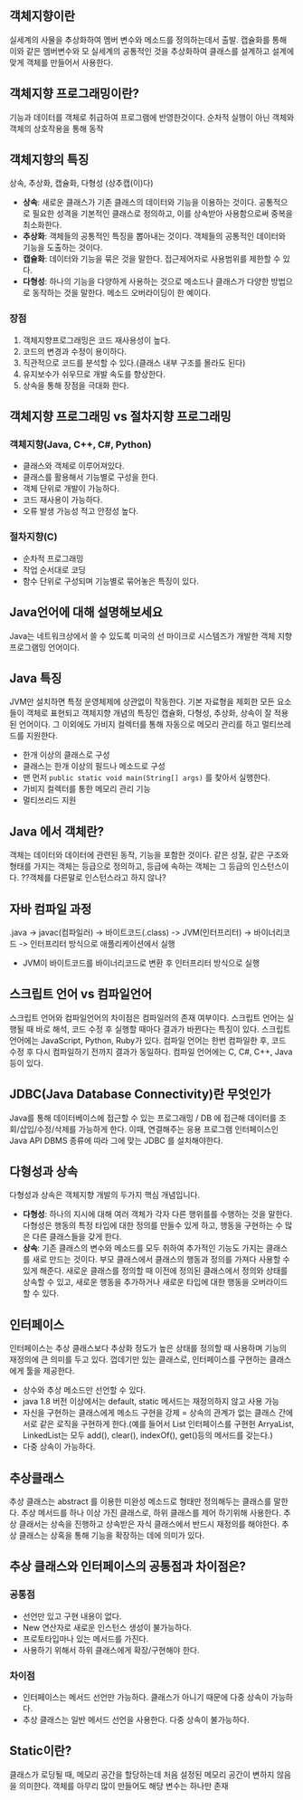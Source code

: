 ## 객체지향이란

실세계의 사물을 추상화하여 멤버 변수와 메소드를 정의하는데서 출발.
캡슐화를 통해 이와 같은 멤버변수와 모
실세계의 공통적인 것을 추상화하여 클래스를 설계하고 설계에 맞게 객체를 만들어서 사용한다.

## 객체지향 프로그래밍이란?

기능과 데이터를 객체로 취급하여 프로그램에 반영한것이다. 순차적 실행이 아닌 객체와 객체의 상호작용을 통해 동작

## 객체지향의 특징

상속, 추상화, 캡슐화, 다형성 (상추캡(이)다)

- **상속**: 새로운 클래스가 기존 클래스의 데이터와 기능을 이용하는 것이다. 공통적으로 필요한 성격을 기본적인 클래스로 정의하고, 이를 상속받아 사용함으로써 중복을 최소화한다.
- **추상화**: 객체들의 공통적인 특징을 뽑아내는 것이다. 객체들의 공통적인 데이터와 기능을 도출하는 것이다.
- **캡슐화**: 데이터와 기능을 묶은 것을 말한다. 접근제어자로 사용범위를 제한할 수 있다.
- **다형성**: 하나의 기능을 다양하게 사용하는 것으로 메소드나 클래스가 다양한 방법으로 동작하는 것을 말한다. 메소드 오버라이딩이 한 예이다.

### 장점

1. 객체지향프로그래밍은 코드 재사용성이 높다.
2. 코드의 변경과 수정이 용이하다.
3. 직관적으로 코드를 분석할 수 있다.(클래스 내부 구조를 몰라도 된다)
4. 유지보수가 쉬우므로 개발 속도를 향상한다.
5. 상속을 통해 장점을 극대화 한다.

## 객체지향 프로그래밍 vs 절차지향 프로그래밍

### 객체지향(Java, C++, C#, Python)

- 클래스와 객체로 이루어져있다.
- 클래스를 활용해서 기능별로 구성을 한다.
- 객체 단위로 개발이 가능하다.
- 코드 재사용이 가능하다.
- 오류 발생 가능성 적고 안정성 높다.

### 절차지향(C)

- 순차적 프로그래밍
- 작업 순서대로 코딩
- 함수 단위로 구성되며 기능별로 묶어놓은 특징이 있다.

## Java언어에 대해 설명해보세요

Java는 네트워크상에서 쓸 수 있도록 미국의 선 마이크로 시스템즈가 개발한 객체 지향 프로그램밍 언어이다.

## Java 특징

JVM만 설치하면 특정 운영체제에 상관없이 작동한다. 기본 자료형을 제회한 모든 요소들이 객체로 표현되고 객체지향 개념의 특징인 캡슐화, 다형성, 추상화, 상속이 잘 적용된 언어이다. 그 이외에도 가비지 컬렉터를 통해 자동으로 메모리 관리를 하고 멀티쓰레드를 지원한다.

- 한개 이상의 클래스로 구성
- 클래스는 한개 이상의 필드나 메소드로 구성
- 맨 먼저 `public static void main(String[] args)` 를 찾아서 실행한다.
- 가비지 컬렉터를 통한 메모리 관리 기능
- 멀티쓰리드 지원

## Java 에서 객체란?

객체는 데이터와 데이터에 관련된 동작, 기능을 포함한 것이다. 같은 성질, 같은 구조와 형태를 가지는 객체는 등급으로 정의하고, 등급에 속하는 객체는 그 등급의 인스턴스이다. ??객체를 다른말로 인스턴스라고 하지 않나?

## 자바 컴파일 과정

.java -> javac(컴파일러) -> 바이트코드(.class) -> JVM(인터프리터) -> 바이너리코드 -> 인터프리터 방식으로 애플리케이션에서 실행

- JVM이 바이트코드를 바이너리코드로 변환 후 인터프리터 방식으로 실행

## 스크립트 언어 vs 컴파일언어

스크립트 언어와 컴파일언어의 차이점은 컴파일러의 존재 여부이다.
스크립트 언어는 실행될 때 바로 해석, 코드 수정 후 실행할 때마다 결과가 바뀐다는 특징이 있다. 스크립트 언어에는 JavaScript, Python, Ruby가 있다.
컴파일 언어는 한번 컴파일한 후, 코드 수정 후 다시 컴파일하기 전까지 결과가 동일하다. 컴파일 언어에는 C, C#, C++, Java 등이 있다.

## JDBC(Java Database Connectivity)란 무엇인가

Java를 통해 데이터베이스에 접근할 수 있는 프로그래밍 / DB 에 접근해 데이터를 조회/삽입/수정/삭제를 가능하게 한다.
이때, 연결해주는 응용 프로그램 인터페이스인 Java API DBMS 종류에 따라 그에 맞는 JDBC 를 설치해야한다.

## 다형성과 상속

다형성과 상속은 객체지향 개발의 두가지 핵심 개념입니다.

- **다형성**: 하나의 지시에 대해 여러 객체가 각자 다른 행위를를 수행하는 것을 말한다. 다형성은 행동의 특정 타입에 대한 정의를 만들수 있게 하고, 행동을 구현하는 수 많은 다른 클래스들을 갖게 한다.
- **상속**: 기존 클래스의 변수와 메소드를 모두 취하여 추가적인 기능도 가지는 클래스를 새로 만드는 것이다. 부모 클래스에서 클래스의 행동과 정의를 가져다 사용할 수 있게 해준다. 새로운 클래스를 정의할 때 이전에 정의된 클래스에서 정의와 상태를 상속할 수 있고, 새로운 행동을 추가하거나 새로운 타입에 대한 행동을 오버라이드 할 수 있다.

## 인터페이스

인터페이스는 추상 클래스보다 추상화 정도가 높은 상태를 정의할 때 사용하며 기능의 재정의에 큰 의미를 두고 있다. 껍데기만 있는 클래스로, 인터페이스를 구현하는 클래스에게 툴을 제공한다.

- 상수와 추상 메소드만 선언할 수 있다.
- java 1.8 버전 이상에서는 default, static 메서드는 재정의하지 않고 사용 가능
- 자신을 구현하는 클래스에게 메소드 구현을 강제 = 상속의 관계가 없는 클래스 간에 서로 같은 로직을 구현하게 한다.(예를 들어서 List 인터페이스를 구현헌 ArryaList, LinkedList는 모두 add(), clear(), indexOf(), get()등의 메서드를 갖는다.)
- 다중 상속이 가능하다.

## 추상클래스

추상 클래스는 abstract 를 이용한 미완성 메소드로 형태만 정의해두는 클래스를 말한다. 추상 메서드를 하나 이상 가진 클래스로, 하위 클래스를 제어 하기위해 사용한다. 추상 클래서는 상속을 진행하고 상속받은 자식 클래스에서 반드시 재정의를 해야한다. 추상 클래스는 상혹을 통해 기능을 확장하는 데에 의미가 있다.

## 추상 클래스와 인터페이스의 공통점과 차이점은?

### 공통점

- 선언만 있고 구현 내용이 없다.
- New 연산자로 새로운 인스턴스 생성이 불가능하다.
- 프로토타입마나 있는 메서드를 가진다.
- 사용하기 위해서 하위 클래스에게 확장/구현해야 한다.

### 차이점

- 인터페이스는 메서드 선언만 가능하다. 클래스가 아니기 때문에 다중 상속이 가능하다.
- 추상 클래스는 일반 메서드 선언을 사용한다. 다중 상속이 불가능하다.

## Static이란?

클래스가 로딩될 때, 메모리 공간을 할당하는데 처음 설정된 메모리 공간이 변하지 않음을 의미한다.
객체를 아무리 많이 만들어도 해당 변수는 하나만 존재
